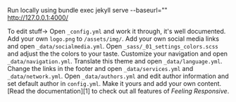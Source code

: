 Run locally using 
bundle exec jekyll serve --baseurl=""
http://127.0.0.1:4000/

To edit stuff->
 Open `_config.yml` and work it through, it's well documented.
 Add your own `logo.png` to `/assets/img/`.
 Add your own social media links and open `_data/socialmedia.yml`.
 Open `_sass/_01_settings_colors.scss` and adjust the the colors to your taste.
 Customize your navigation and open `_data/navigation.yml`.
 Translate this theme and open `_data/language.yml`.
 Change the links in the footer and open `_data/services.yml` and `_data/network.yml`.
 Open `_data/authors.yml` and edit author information and set default author in `config.yml`.
 Make it yours and add your own content.
 [Read the documentation][1] to check out all features of *Feeling Responsive*.